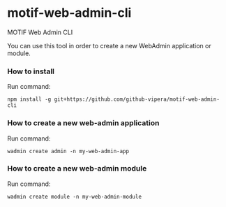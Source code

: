 # motif-web-admin-cli
MOTIF Web Admin CLI

You can use this tool in order to create a new WebAdmin application or module.

### How to install
Run command:

```console
npm install -g git+https://github.com/github-vipera/motif-web-admin-cli
```

### How to create a new web-admin application
Run command:

```console
wadmin create admin -n my-web-admin-app
```

### How to create a new web-admin module
Run command:

```console
wadmin create module -n my-web-admin-module
```
